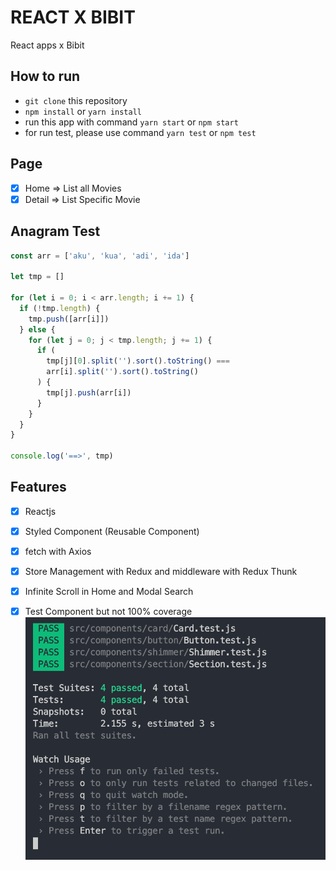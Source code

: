 # REACT X BIBIT
React apps x Bibit

## How to run
 - `git clone` this repository
 - `npm install` or `yarn install`  
 - run this app with command `yarn start` or `npm start`
 - for run test, please use command `yarn test` or `npm test`

## Page
 - [x] Home => List all Movies 
 - [x] Detail => List Specific Movie

## Anagram Test

```js
const arr = ['aku', 'kua', 'adi', 'ida']

let tmp = []

for (let i = 0; i < arr.length; i += 1) {
  if (!tmp.length) {
    tmp.push([arr[i]])
  } else {
    for (let j = 0; j < tmp.length; j += 1) {
      if (
        tmp[j][0].split('').sort().toString() ===
        arr[i].split('').sort().toString()
      ) {
        tmp[j].push(arr[i])
      }
    }
  }
}

console.log('==>', tmp)

```

 ## Features
 - [x] Reactjs 
 - [x] Styled Component (Reusable Component)
 - [x] fetch with Axios
 - [x] Store Management with Redux and middleware with Redux Thunk
 - [x] Infinite Scroll in Home and Modal Search
 - [x] Test Component but not 100% coverage
 ![test coverage](https://raw.githubusercontent.com/pace11/react-x-bibit/master/src/assets/test-coverage.png)




